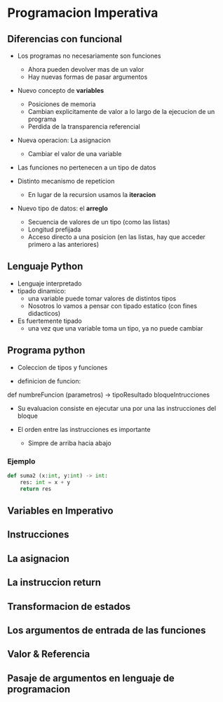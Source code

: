 # Programacion Imperativa

## Diferencias con funcional

- Los programas no necesariamente son funciones
    - Ahora pueden devolver mas de un valor
    - Hay nuevas formas de pasar argumentos

- Nuevo concepto de **variables**
    - Posiciones de memoria
    - Cambian explicitamente de valor a lo largo de la ejecucion de un programa
    - Perdida de la transparencia referencial

- Nueva operacion: La asignacion
    - Cambiar el valor de una variable

- Las funciones no pertenecen a un tipo de datos    

- Distinto mecanismo de repeticion
    - En lugar de la recursion usamos la **iteracion**

- Nuevo tipo de datos: el **arreglo**
    - Secuencia de valores de un tipo (como las listas)
    - Longitud prefijada
    - Acceso directo a una posicion (en las listas, hay que acceder primero a las anteriores)

## Lenguaje Python        

- Lenguaje interpretado
- tipado dinamico:
    - una variable puede tomar valores de distintos tipos
    - Nosotros lo vamos a pensar con tipado estatico (con fines didacticos)
- Es fuertemente tipado
    - una vez que una variable toma un tipo, ya no puede cambiar

## Programa python

- Coleccion de tipos y funciones

- definicion de funcion:

def numbreFuncion (parametros) -> tipoResultado
    bloqueIntrucciones

- Su evaluacion consiste en ejecutar una por una las instrucciones del bloque

- El orden entre las instrucciones es importante
    - Simpre de arriba hacia abajo

### Ejemplo 

```python
def suma2 (x:int, y:int) -> int:
    res: int = x + y
    return res
```

## Variables en Imperativo 

## Instrucciones 

## La asignacion 

## La instruccion return

## Transformacion de estados

## Los argumentos de entrada de las funciones

## Valor & Referencia

## Pasaje de argumentos en lenguaje de programacion

##